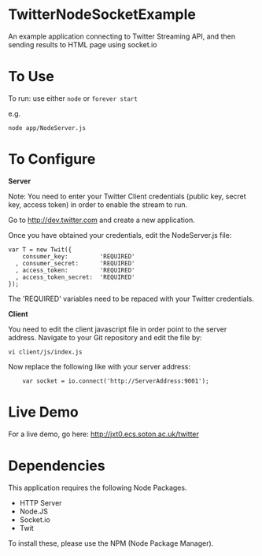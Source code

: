 TwitterNodeSocketExample
========================

An example application connecting to Twitter Streaming API, and then sending results to HTML page using socket.io

To Use
===========

To run: use either `node` or `forever start` 

e.g.

```
node app/NodeServer.js
```

To Configure
===========

**Server**

Note: You need to enter your Twitter Client credentials (public key, secret key, access token) in order to enable the stream to run.

Go to http://dev.twitter.com and create a new application.

Once you have obtained your credentials, edit the NodeServer.js file:

```
var T = new Twit({
    consumer_key:         'REQUIRED'
  , consumer_secret:      'REQUIRED'
  , access_token:         'REQUIRED'
  , access_token_secret:  'REQUIRED'
});
```

The 'REQUIRED' variables need to be repaced with your Twitter credentials.

**Client**

You need to edit the client javascript file in order point to the server address. Navigate to your Git repository and edit the file by:

```
vi client/js/index.js
```

Now replace the following like with your server address:

```
    var socket = io.connect('http://ServerAddress:9001');
```

Live Demo
===========


For a live demo, go here: http://jxt0.ecs.soton.ac.uk/twitter


Dependencies
===========

This application requires the following Node Packages. 

* HTTP Server
* Node.JS 
* Socket.io
* Twit

To install these, please use the NPM (Node Package Manager).
